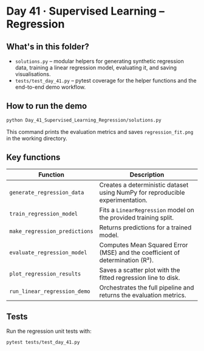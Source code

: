 # Day 41 · Supervised Learning – Regression

## What's in this folder?
- `solutions.py` – modular helpers for generating synthetic regression data, training a linear regression model, evaluating it, and saving visualisations.
- `tests/test_day_41.py` – pytest coverage for the helper functions and the end-to-end demo workflow.

## How to run the demo
```bash
python Day_41_Supervised_Learning_Regression/solutions.py
```
This command prints the evaluation metrics and saves `regression_fit.png` in the working directory.

## Key functions
| Function | Description |
| --- | --- |
| `generate_regression_data` | Creates a deterministic dataset using NumPy for reproducible experimentation. |
| `train_regression_model` | Fits a `LinearRegression` model on the provided training split. |
| `make_regression_predictions` | Returns predictions for a trained model. |
| `evaluate_regression_model` | Computes Mean Squared Error (MSE) and the coefficient of determination (R²). |
| `plot_regression_results` | Saves a scatter plot with the fitted regression line to disk. |
| `run_linear_regression_demo` | Orchestrates the full pipeline and returns the evaluation metrics. |

## Tests
Run the regression unit tests with:
```bash
pytest tests/test_day_41.py
```
